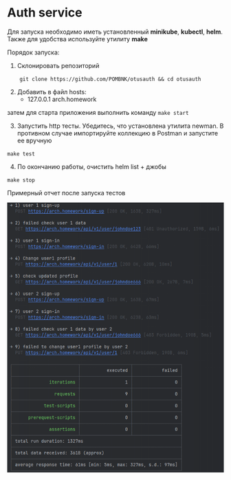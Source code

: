# Auth service

Для запуска необходимо иметь установленный **minikube**, **kubectl**, **helm**. Также для удобства используйте утилиту **make**

Порядок запуска:

1. Склонировать репозиторий
```shell
    git clone https://github.com/POMBNK/otusauth && cd otusauth
``` 
2. Добавить в файл hosts:
    - 127.0.0.1 arch.homework
   
затем для старта приложения выполнить команду ```make start``` 


3. Запустить http тесты. Убедитесь, что установлена утилита newman. 
В противном случае импортируйте коллекцию в Postman и запустите ее вручную
```shell
make test
```

4. По окончанию работы, очистить helm list + джобы
```shell
make stop
```
Примерный отчет после запуска тестов

![img.png](http_tests/img.png)
